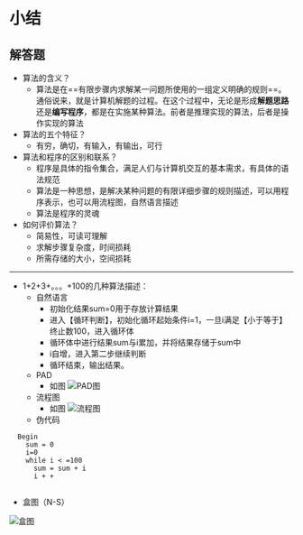 # 小结


## 解答题

* 算法的含义？
  * 算法是在==有限步骤内求解某一问题所使用的一组定义明确的规则==。通俗说来，就是计算机解题的过程。在这个过程中，无论是形成**解题思路**还是**编写程序**，都是在实施某种算法。前者是推理实现的算法，后者是操作实现的算法
* 算法的五个特征？
  * 有穷，确切，有输入，有输出，可行
* 算法和程序的区别和联系？
  * 程序是具体的指令集合，满足人们与计算机交互的基本需求，有具体的语法规范
  * 算法是一种思想，是解决某种问题的有限详细步骤的规则描述，可以用程序表示，也可以用流程图，自然语言描述
  * 算法是程序的灵魂
* 如何评价算法？
  * 简易性，可读可理解
  * 求解步骤复杂度，时间损耗
  * 所需存储的大小，空间损耗


----
* 1+2+3+。。。+100的几种算法描述：
  * 自然语言
    * 初始化结果sum=0用于存放计算结果
    * 进入【循环判断】，初始化循环起始条件i=1，一旦i满足【小于等于】终止数100，进入循环体
    * 循环体中进行结果sum与i累加，并将结果存储于sum中
    * i自增，进入第二步继续判断
    * 循环结束，输出结果。
  * PAD
      * 如图
![PAD图]($resource/PAD%E5%9B%BE.jpeg)
  * 流程图
    * 如图
![流程图]($resource/%E6%B5%81%E7%A8%8B%E5%9B%BE.jpeg)
  * 伪代码

```
  Begin
    sum = 0
    i=0
    while i < =100
      sum = sum + i
      i + +
       
```

  * 盒图（N-S）
    
![盒图]($resource/%E7%9B%92%E5%9B%BE.jpg)

